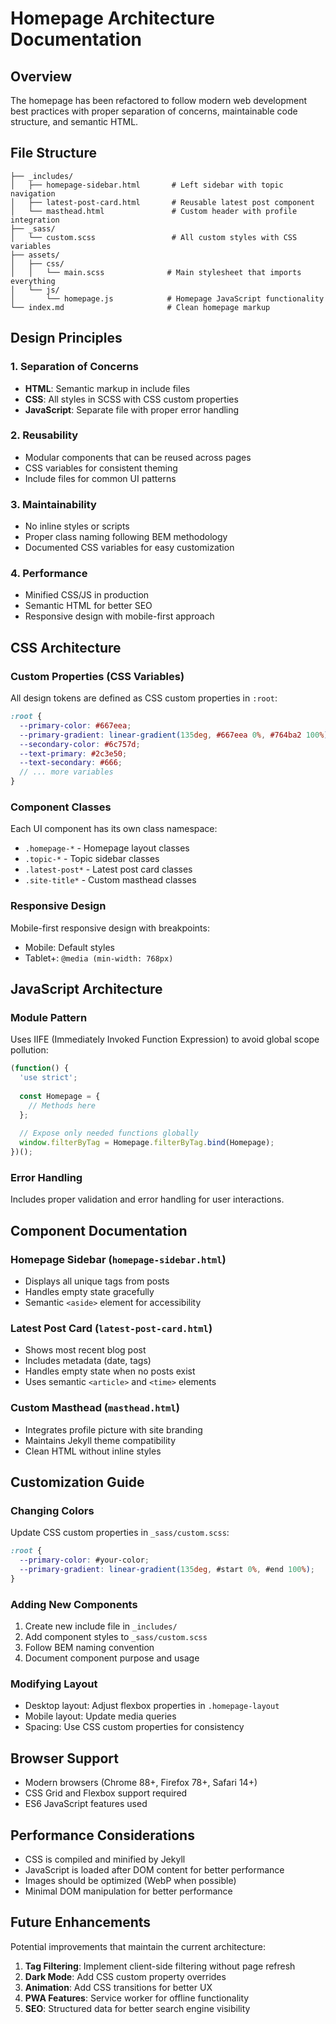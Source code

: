 # Homepage Architecture Documentation

## Overview

The homepage has been refactored to follow modern web development best practices with proper separation of concerns, maintainable code structure, and semantic HTML.

## File Structure

```
├── _includes/
│   ├── homepage-sidebar.html       # Left sidebar with topic navigation
│   ├── latest-post-card.html       # Reusable latest post component
│   └── masthead.html               # Custom header with profile integration
├── _sass/
│   └── custom.scss                 # All custom styles with CSS variables
├── assets/
│   ├── css/
│   │   └── main.scss              # Main stylesheet that imports everything
│   └── js/
│       └── homepage.js            # Homepage JavaScript functionality
└── index.md                       # Clean homepage markup
```

## Design Principles

### 1. Separation of Concerns
- **HTML**: Semantic markup in include files
- **CSS**: All styles in SCSS with CSS custom properties
- **JavaScript**: Separate file with proper error handling

### 2. Reusability
- Modular components that can be reused across pages
- CSS variables for consistent theming
- Include files for common UI patterns

### 3. Maintainability
- No inline styles or scripts
- Proper class naming following BEM methodology
- Documented CSS variables for easy customization

### 4. Performance
- Minified CSS/JS in production
- Semantic HTML for better SEO
- Responsive design with mobile-first approach

## CSS Architecture

### Custom Properties (CSS Variables)
All design tokens are defined as CSS custom properties in `:root`:

```scss
:root {
  --primary-color: #667eea;
  --primary-gradient: linear-gradient(135deg, #667eea 0%, #764ba2 100%);  
  --secondary-color: #6c757d;
  --text-primary: #2c3e50;
  --text-secondary: #666;
  // ... more variables
}
```

### Component Classes
Each UI component has its own class namespace:

- `.homepage-*` - Homepage layout classes
- `.topic-*` - Topic sidebar classes  
- `.latest-post*` - Latest post card classes
- `.site-title*` - Custom masthead classes

### Responsive Design
Mobile-first responsive design with breakpoints:
- Mobile: Default styles
- Tablet+: `@media (min-width: 768px)`

## JavaScript Architecture

### Module Pattern
Uses IIFE (Immediately Invoked Function Expression) to avoid global scope pollution:

```javascript
(function() {
  'use strict';
  
  const Homepage = {
    // Methods here
  };
  
  // Expose only needed functions globally
  window.filterByTag = Homepage.filterByTag.bind(Homepage);
})();
```

### Error Handling
Includes proper validation and error handling for user interactions.

## Component Documentation

### Homepage Sidebar (`homepage-sidebar.html`)
- Displays all unique tags from posts
- Handles empty state gracefully
- Semantic `<aside>` element for accessibility

### Latest Post Card (`latest-post-card.html`)
- Shows most recent blog post
- Includes metadata (date, tags)
- Handles empty state when no posts exist
- Uses semantic `<article>` and `<time>` elements

### Custom Masthead (`masthead.html`)
- Integrates profile picture with site branding
- Maintains Jekyll theme compatibility
- Clean HTML without inline styles

## Customization Guide

### Changing Colors
Update CSS custom properties in `_sass/custom.scss`:

```scss
:root {
  --primary-color: #your-color;
  --primary-gradient: linear-gradient(135deg, #start 0%, #end 100%);
}
```

### Adding New Components
1. Create new include file in `_includes/`
2. Add component styles to `_sass/custom.scss`
3. Follow BEM naming convention
4. Document component purpose and usage

### Modifying Layout
- Desktop layout: Adjust flexbox properties in `.homepage-layout`
- Mobile layout: Update media queries
- Spacing: Use CSS custom properties for consistency

## Browser Support

- Modern browsers (Chrome 88+, Firefox 78+, Safari 14+)
- CSS Grid and Flexbox support required
- ES6 JavaScript features used

## Performance Considerations

- CSS is compiled and minified by Jekyll
- JavaScript is loaded after DOM content for better performance
- Images should be optimized (WebP when possible)
- Minimal DOM manipulation for better performance

## Future Enhancements

Potential improvements that maintain the current architecture:

1. **Tag Filtering**: Implement client-side filtering without page refresh
2. **Dark Mode**: Add CSS custom property overrides
3. **Animation**: Add CSS transitions for better UX
4. **PWA Features**: Service worker for offline functionality
5. **SEO**: Structured data for better search engine visibility